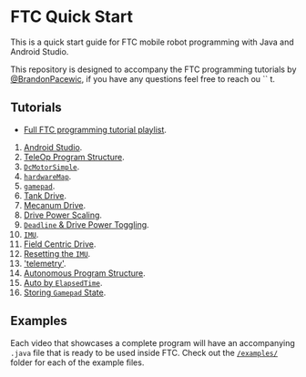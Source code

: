 # FTC Quick Start

This is a quick start guide for FTC mobile robot programming with Java and Android Studio.

This repository is designed to accompany the FTC programming tutorials by [@BrandonPacewic](https://github.com/BrandonPacewic),
if you have any questions feel free to reach ou     ``  t.

## Tutorials

- [Full FTC programming tutorial playlist](https://www.youtube.com/watch?v=EV5ElPDFETs&list=PLhqDubf6eM9bKmHPJagfKZZixygyVt3QG).

1. [Android Studio](https://www.youtube.com/watch?v=EV5ElPDFETs).
2. [TeleOp Program Structure](https://www.youtube.com/watch?v=HurIL-iAeNc).
3. [`DcMotorSimple`](https://www.youtube.com/watch?v=-5n-uBSMpQM).
4. [`hardwareMap`](https://www.youtube.com/watch?v=qb0cmBP1rPk).
5. [`gamepad`](https://www.youtube.com/watch?v=NbxXf26Urp8).
6. [Tank Drive](https://www.youtube.com/watch?v=Fp9wZ0HqFnM).
7. [Mecanum Drive](https://www.youtube.com/watch?v=4y9H8SnfVDI).
8. [Drive Power Scaling](https://www.youtube.com/watch?v=CkzCgtoeUMs).
9. [`Deadline` & Drive Power Toggling](https://www.youtube.com/watch?v=06dOk1S6oEg).
10. [`IMU`](https://www.youtube.com/watch?v=X-osmWpKnaE).
11. [Field Centric Drive](https://www.youtube.com/watch?v=4rG5G9Mjw-g).
12. [Resetting the `IMU`](https://www.youtube.com/watch?v=FJOLwucKipQ).
13. ['telemetry'](https://www.youtube.com/watch?v=c5YIUqTCyq8).
14. [Autonomous Program Structure](https://www.youtube.com/watch?v=Dd0fWPSWPMM).
15. [Auto by `ElapsedTime`](https://www.youtube.com/watch?v=EOXZsc7rNik).
16. [Storing `Gamepad` State](https://www.youtube.com/watch?v=gBPH7iOCd3Q).

## Examples

Each video that showcases a complete program will have an accompanying `.java` file that is ready to be used inside FTC.
Check out the [`/examples/`](TeamCode/src/main/java/org/firstinspires/ftc/teamcode/examples) folder for each of the example files.
